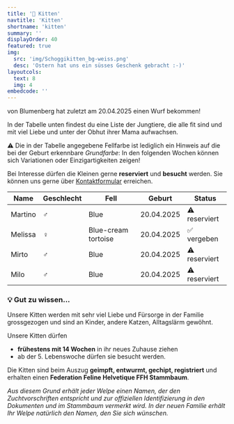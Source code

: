 ```yaml
---
title: '🍼 Kitten'
navtitle: 'Kitten'
shortname: 'kitten'
summary: ''
displayOrder: 40
featured: true
img: 
  src: 'img/Schoggikitten_bg-weiss.png'
  desc: 'Ostern hat uns ein süsses Geschenk gebracht :-)'
layoutcols:
  text: 8
  img: 4
embedcode: ''
---
```


<p class="lead">von Blumenberg hat zuletzt am 20.04.2025 einen Wurf bekommen!</p>
In der Tabelle unten findest du eine Liste der Jungtiere, die alle fit sind und mit viel Liebe und unter der Obhut ihrer Mama aufwachsen.

⚠️ Die in der Tabelle angegebene Fellfarbe ist lediglich ein Hinweis auf die bei der Geburt erkennbare *Grundfarbe*: In den folgenden Wochen können sich Variationen oder Einzigartigkeiten zeigen!

Bei Interesse dürfen die Kleinen gerne **reserviert** und **besucht** werden. Sie können uns gerne über [Kontaktformular](#contact-form) erreichen.

<table class="table lilatable">
  <thead>
    <tr>
      <th scope="col">Name</th>
      <th scope="col">Geschlecht</th>
      <th scope="col">Fell</th>
      <th scope="col">Geburt</th>
      <th scope="col">Status</th>
    </tr>
  </thead>
  <tbody>
    <tr>
      <td>Martino</td>
      <td>♂️</td>
      <td>Blue</td>
      <td>20.04.2025</td>
      <td>⚠️ reserviert</td>
    </tr>  
    <tr>
      <td>Melissa</td>
      <td>♀️</td>
      <td>Blue-cream tortoise</td>
      <td>20.04.2025</td>
      <td>✅ vergeben</td>
    </tr>  
    <tr>
      <td>Mirto</td>
      <td>♂️</td>
      <td>Blue</td>
      <td>20.04.2025</td>
      <td>⚠️ reserviert</td>
    </tr>  
    <tr>
      <td>Milo</td>
      <td>♂️</td>
      <td>Blue</td>
      <td>20.04.2025</td>
      <td>⚠️ reserviert</td>
    </tr>  
  </tbody>
</table>

### 💡 Gut zu wissen...

Unsere Kitten werden mit sehr viel Liebe und Fürsorge in der Familie grossgezogen und sind an Kinder, andere Katzen, Alltagslärm gewöhnt.

Unsere Kitten dürfen 
  * **frühestens mit 14 Wochen** in ihr neues Zuhause ziehen
  * ab der 5. Lebenswoche dürfen sie besucht werden.

Die Kitten sind beim Auszug **geimpft, entwurmt, gechipt, registriert** und erhalten einen **Federation Feline Helvetique FFH Stammbaum**.

_Aus diesem Grund erhält jeder Welpe einen Namen, der den Zuchtvorschriften entspricht und zur offiziellen Identifizierung in den Dokumenten und im Stammbaum vermerkt wird. In der neuen Familie erhält Ihr Welpe natürlich den Namen, den Sie sich wünschen._

